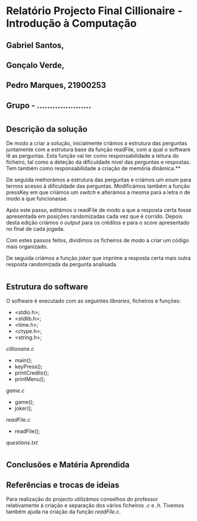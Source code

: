 # Relatório Projecto Final Cillionaire - Introdução à Computação

## Gabriel Santos,
## Gonçalo Verde,
## Pedro Marques, 21900253
## Grupo - .....................

#
## **Descrição da solução**
De modo a criar a solução, inicialmente criámos a estrutura das perguntas juntamente com a estrutura base da função readFile, com a qual o software lê as perguntas. Esta função vai ter como responsabilidade a leitura do ficheiro, tal como a deteção da dificuldade nível das perguntas e respostas. Tem também como responsabilidade a criação de memória dinâmica.**

De seguida melhorámos a estrutura das perguntas e criámos um *enum* para termos acesso à dificuldade das perguntas. Modificámos também a função pressKey em que criámos um *switch* e alterámos a mesma para a letra *n* de modo a que funcionasse.

Após este passo, editámos o readFile de modo a que a resposta certa fosse apresentada em posições randomizadas cada vez que é corrido. Depois desta edição criámos o *output* para os créditos e para o *score* apresentado no final de cada jogada. 

Com estes passos feitos, dividimos os ficheiros de modo a criar um código mais organizado.

De seguida criámos a função *joker* que imprime a resposta certa mais outra resposta randomizada da pergunta analisada.

#
## **Estrutura do software**
O software é executado com as seguintes *libraries*, ficheiros e funções:

- <stdio.h>;
- <stdlib.h>;
- <time.h>;
- <ctype.h>;
- <string.h>;

*cillionaire.c*

- main();
- keyPress();
- printCredits();
- printMenu();

*game.c*

- game();
- joker();
  
*readFile.c*

- readFile();

*questions.txt*


#
## **Conclusões e Matéria Aprendida**



## **Referências e trocas de ideias**
Para realização do projecto utilizámos conselhos do professor relativamente à criação e separação dos vários ficheiros *.c* e *.h*. Tivemos também ajuda na criação da função *readFile.c*.
